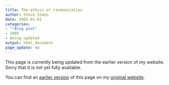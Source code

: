 ```yaml
---
title: The ethics of randomization
author: Steve Simon
date: 2005-01-01
categories:
- "*Blog post"
- 2005
- Being updated
output: html_document
page_update: no
---
```


This page is currently being updated from the earlier version of my website. Sorry that it is not yet fully available.

<!---More--->

You can find an [earlier version][sim1] of this page on my [original website][sim2].


[sim1]: http://www.pmean.com/05/EthicsRandomization.html
[sim2]: http://www.pmean.com/original_site.html
